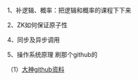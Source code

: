 1、补逻辑、概率：把逻辑和概率的课程下下来

2、ZK如何保证原子性

4、同步及异步调用

5、操作系统原理 刷那个github的

 （1）[大神github资料](https://github.com/CyC2018/CS-Notes)

